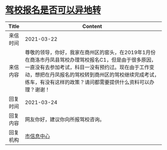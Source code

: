 # <a href="http://www.shangluo.gov.cn/zmhd/ldxxxx.jsp?urltype=leadermail.LeaderMailContentUrl&wbtreeid=1112&leadermailid=7056">驾校报名是否可以异地转</a>
|Title|Content|
|:---:|---|
|来信时间|2021-03-22|
|来信内容|尊敬的领导，你好，我家在商州区的窑头，在2019年1月份在商洛市丹凤县驾校办理驾校报名C1，但是由于很多原因，一直没有去参加考试，科目一没有预约过。现在由于工作变动，想把在丹凤报名的驾校转到商州区的驾校继续完成考试，练车，有没有这样的政策？请问都需要提供什么资料可以办理？谢谢！|
|回复时间|2021-03-24|
|回复内容|网友你好，建议你向所报驾校咨询。|
|回复机构|<a href="../../categories/agencies/市信息中心.md">市信息中心</a>|
